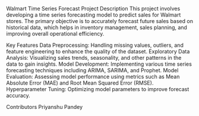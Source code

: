 Walmart Time Series Forecast
Project Description
This project involves developing a time series forecasting model to predict sales for Walmart stores. The primary objective is to accurately forecast future sales based on historical data, which helps in inventory management, sales planning, and improving overall operational efficiency.

Key Features
Data Preprocessing: Handling missing values, outliers, and feature engineering to enhance the quality of the dataset.
Exploratory Data Analysis: Visualizing sales trends, seasonality, and other patterns in the data to gain insights.
Model Development: Implementing various time series forecasting techniques including ARIMA, SARIMA, and Prophet.
Model Evaluation: Assessing model performance using metrics such as Mean Absolute Error (MAE) and Root Mean Squared Error (RMSE).
Hyperparameter Tuning: Optimizing model parameters to improve forecast accuracy.

Contributors
Priyanshu Pandey
